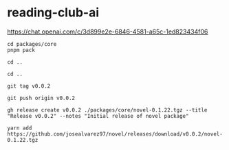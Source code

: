 # reading-club-ai

https://chat.openai.com/c/3d899e2e-6846-4581-a65c-1ed823434f06

```
cd packages/core
pnpm pack

cd ..

cd ..

git tag v0.0.2

git push origin v0.0.2

gh release create v0.0.2 ./packages/core/novel-0.1.22.tgz --title "Release v0.0.2" --notes "Initial release of novel package"

yarn add https://github.com/josealvarez97/novel/releases/download/v0.0.2/novel-0.1.22.tgz

```
